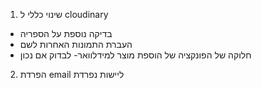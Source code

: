 1. שינוי כללי ל cloudinary 
- בדיקה נוספת על הספריה
- העברת התמונות האחרות לשם
- חלוקה של הפונקציה של הוספת מוצר למידלוואר- לבדוק אם נכון


2. הפרדת email ליישות נפרדת

<!-- לשים לב לסנכרן את הריאקט  בכל המשימות -->